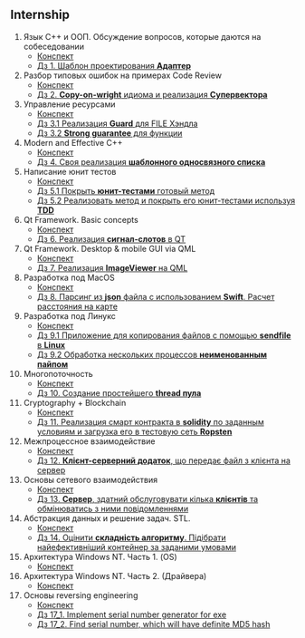 ## Internship

1. Язык С++ и ООП. Обсуждение вопросов, которые даются на собеседовании
    + [Конспект](part1/)
    + [Дз 1. Шаблон проектирования **Адаптер**](part1/dz_1/)
2. Разбор типовых ошибок на примерах Code Review
    + [Конспект](part2/)
    + [Дз 2. **Сopy-on-wright** идиома и реализация **Супервектора**](part2/dz_2/)
3. Управление ресурсами
    + [Конспект](part3/)
    + [Дз 3.1 Реализация **Guard** для FILE Хэндла](part3/dz_3/)
    + [Дз 3.2 **Strong guarantee** для функции](part3/dz_3/)
4. Modern and Effective C++
    + [Конспект](part4/)
    + [Дз 4. Своя реализация **шаблонного односвязного списка**](part4/dz_4/)
5. Написание юнит тестов
    + [Конспект](part5/)
    + [Дз 5.1 Покрыть **юнит-тестами** готовый метод](part5/dz_5/)
    + [Дз 5.2 Реализовать метод и покрыть его юнит-тестами используя **TDD**](part5/dz_5/)
6. Qt Framework. Basic concepts
    + [Конспект](part6/)
    + [Дз 6. Реализация **сигнал-слотов** в QT](part6/dz_6/)
7. Qt Framework. Desktop & mobile GUI via QML
    + [Конспект](part7/)
    + [Дз 7. Реализация **ImageViewer** на QML](part7/dz_7/)
8. Разработка под MacOS
    + [Конспект](part8/)
    + [Дз 8. Парсинг из **json** файла с использованием **Swift**. Расчет расстояния на карте ](part8/dz_8/)
9. Разработка под Линукс
    + [Конспект](part9/)
    + [Дз 9.1 Приложение для копирования файлов с помощью **sendfile** в **Linux**](part9/dz_9/)
    + [Дз 9.2 Обработка нескольких процессов **неименованным пайпом**](part9/dz_9/)
10. Многопоточность
    + [Конспект](part10/)
    + [Дз 10. Создание простейшего **thread пула**](part10/dz_10/)
11. Cryptography + Blockchain
    + [Конспект](part11/)
    + [Дз 11. Реализация смарт контракта в **solidity** по заданным условиям и загрузка его в тестовую сеть **Ropsten**](part11/dz_11/)
12. Межпроцессное взаимодействие
    + [Конспект](part12/)
    + [Дз 12. **Клієнт-серверний додаток**, що передає файл з клієнта на сервер](part12/dz_12/)
13. Основы сетевого взаимодействия
    + [Конспект](part13/)
    + [Дз 13. **Сервер**, здатний обслуговувати кілька **клієнтів** та обмінюватись з ними повідомленнями](part13/dz_13/)
14. Абстракция данных и решение задач. STL.
    + [Конспект](part14/)
    + [Дз 14. Оцінити **складність алгоритму**. Підібрати найефективніший контейнер за заданими умовами](part14/dz_14/)
15. Архитектура Windows NT. Часть 1. (OS)
    + [Конспект](part15/)
16. Архитектура Windows NT. Часть 2. (Драйвера)
    + [Конспект](part16/)
17. Основы reversing engineering
    + [Конспект](part17/)
    + [Дз 17_1. Implement serial number generator for exe](part17/dz_17/)
    + [Дз 17_2. Find serial number, which will have definite MD5 hash](part17/dz_17/)
